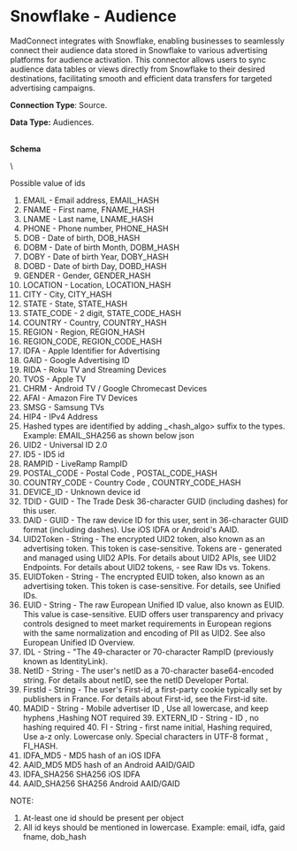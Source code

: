 # Snowflake - Audience

MadConnect integrates with Snowflake, enabling businesses to seamlessly connect their audience data stored in Snowflake to various advertising platforms for audience activation. This connector allows users to sync audience data tables or views directly from Snowflake to their desired destinations, facilitating smooth and efficient data transfers for targeted advertising campaigns.

**Connection Type**: Source.

**Data Type:** Audiences.

\
**Schema**&#x20;

\


Possible value of ids

1. EMAIL - Email address, EMAIL\_HASH
2. FNAME - First name, FNAME\_HASH
3. LNAME - Last name, LNAME\_HASH
4. PHONE - Phone number, PHONE\_HASH
5. DOB - Date of birth, DOB\_HASH
6. DOBM - Date of birth Month, DOBM\_HASH
7. DOBY - Date of birth Year,  DOBY\_HASH
8. DOBD - Date of birth Day, DOBD\_HASH
9. GENDER - Gender, GENDER\_HASH
10. LOCATION  - Location, LOCATION\_HASH
11. CITY - City, CITY\_HASH
12. STATE - State, STATE\_HASH
13. STATE\_CODE - 2 digit, STATE\_CODE\_HASH
14. COUNTRY - Country, COUNTRY\_HASH
15. REGION - Region, REGION\_HASH
16. REGION\_CODE, REGION\_CODE\_HASH
17. IDFA - Apple Identifier for Advertising
18. GAID - Google Advertising ID
19. RIDA - Roku TV and Streaming Devices
20. TVOS - Apple TV
21. CHRM - Android TV / Google Chromecast Devices
22. AFAI - Amazon Fire TV Devices
23. SMSG - Samsung TVs
24. HIP4 - IPv4 Address
25. Hashed types are identified by adding \_\<hash\_algo> suffix to the types. Example: EMAIL\_SHA256 as shown below json
26. UID2 - Universal ID 2.0
27. ID5 - ID5 id
28. RAMPID - LiveRamp RampID
29. POSTAL\_CODE - Postal Code , POSTAL\_CODE\_HASH
30. COUNTRY\_CODE - Country Code , COUNTRY\_CODE\_HASH
31. DEVICE\_ID - Unknown device id
32. TDID - GUID - The Trade Desk 36-character GUID (including dashes) for this user.
33. DAID - GUID - The raw device ID for this user, sent in 36-character GUID format (including dashes). Use iOS IDFA or Android's AAID.
34. UID2Token - String - The encrypted UID2 token, also known as an advertising token. This token is case-sensitive. Tokens are - generated and managed using UID2 APIs. For details about UID2 APIs, see UID2 Endpoints. For details about UID2 tokens, - see Raw IDs vs. Tokens.
35. EUIDToken - String - The encrypted EUID token, also known as an advertising token. This token is case-sensitive. For details, see Unified IDs.
36. EUID - String - The raw European Unified ID value, also known as EUID. This value is case-sensitive. EUID offers user transparency and privacy controls designed to meet market requirements in European regions with the same normalization and encoding of PII as UID2. See also European Unified ID Overview.
37. IDL - String - "The 49-character or 70-character RampID (previously known as IdentityLink).
38. NetID - String - The user's netID as a 70-character base64-encoded string. For details about netID, see the netID Developer Portal.
39. FirstId - String - The user's First-id, a first-party cookie typically set by publishers in France. For details about First-id, see the First-id site.
40. MADID - String  -  Mobile advertiser ID , Use all lowercase, and keep hyphens ,Hashing NOT required   39.  EXTERN\_ID - String - ID , no hashing required 40.  FI - String - first name initial, Hashing required, Use a-z only. Lowercase only. Special characters in UTF-8 format , FI\_HASH.&#x20;
41. IDFA\_MD5 - MD5 hash of an iOS IDFA
42. AAID\_MD5 MD5 hash of an Android AAID/GAID
43. IDFA\_SHA256 SHA256 iOS IDFA
44. AAID\_SHA256 SHA256 Android AAID/GAID

NOTE:

1. At-least one id should be present per object
2. All id keys should be mentioned in lowercase. Example: email, idfa, gaid fname, dob\_hash

